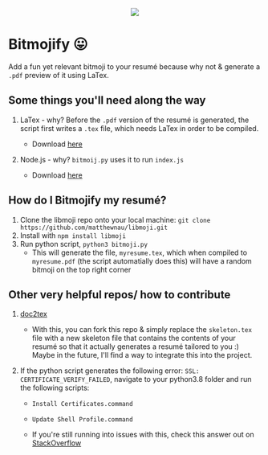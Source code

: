 <p align="center">
  <img src="https://sdk.bitmoji.com/render/panel/485d05c9-806d-4a57-b680-1721063a96ef-3243472b-d164-4e1a-8510-6b5c56f686ed-v1.png?transparent=1&palette=1" />
</p>

# Bitmojify 😛
Add a fun yet relevant bitmoji to your resumé because why not &amp; generate a `.pdf` preview of it using LaTex.

## Some things you'll need along the way
1. LaTex - why? Before the `.pdf` version of the resumé is generated, the script first writes a `.tex` file, which needs LaTex in order to be compiled.  
    - Download [here](https://www.latex-project.org/get/)

2. Node.js - why? `bitmoij.py` uses it to run `index.js`
    - Download [here](https://nodejs.org/en/download/)

## How do I Bitmojify my resumé?
1. Clone the libmoji repo onto your local machine: 
    `git clone https://github.com/matthewnau/libmoji.git`
2. Install with `npm install libmoji`
3. Run python script, `python3 bitmoji.py`
    - This will generate the file, `myresume.tex`, which when compiled to `myresume.pdf` (the script automatially does this) will have a random bitmoji on the top right corner 

## Other very helpful repos/ how to contribute 
1. [doc2tex](https://github.com/transpect/docx2tex)
    - With this, you can fork this repo & simply replace the `skeleton.tex` file with a new skeleton file that contains the contents of your resumé so that it actually generates a resumé tailored to you :) Maybe in the future, I'll find a way to integrate this into the project. 

2. If the python script generates the following error: `SSL: CERTIFICATE_VERIFY_FAILED`, 
navigate to your python3.8 folder and run the following scripts:
    - `Install Certificates.command`
    - `Update Shell Profile.command`

    - If you're still running into issues with this, check this answer out on [StackOverflow](https://stackoverflow.com/questions/50236117/scraping-ssl-certificate-verify-failed-error-for-http-en-wikipedia-org)

